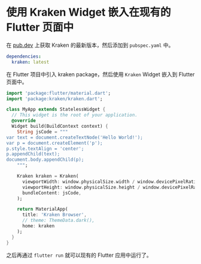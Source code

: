 # 使用 Kraken Widget 嵌入在现有的 Flutter 页面中

在 [pub.dev](https://pub.dev/packages/kraken) 上获取 Kraken 的最新版本，然后添加到 `pubspec.yaml` 中。

```yaml
dependencies:
  kraken: latest
```

在 Flutter 项目中引入 kraken package，然后使用 `Kraken` Widget 嵌入到 Flutter 页面中。

```dart
import 'package:flutter/material.dart';
import 'package:kraken/kraken.dart';

class MyApp extends StatelessWidget {
  // This widget is the root of your application.
  @override
  Widget build(BuildContext context) {
    String jsCode = """
var text = document.createTextNode('Hello World!');
var p = document.createElement('p');
p.style.textAlign = 'center';
p.appendChild(text);
document.body.appendChild(p);
    """;

    Kraken kraken = Kraken(
      viewportWidth: window.physicalSize.width / window.devicePixelRatio,
      viewportHeight: window.physicalSize.height / window.devicePixelRatio,
      bundleContent: jsCode,
    );

    return MaterialApp(
      title: 'Kraken Browser',
      // theme: ThemeData.dark(),
      home: kraken
    );
  }
}
```

之后再通过 `flutter run` 就可以现有的 Flutter 应用中运行了。
